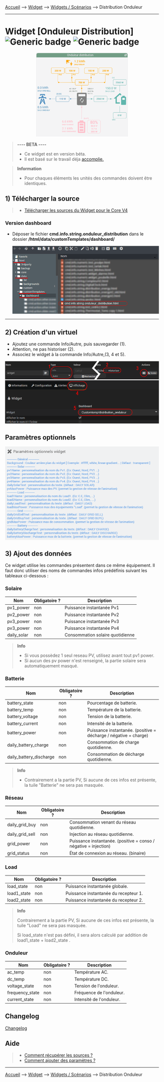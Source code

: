 
<a href="{{site.url}}/documentation">Accueil</a> --> <a href="{{site.url}}/documentation/{{site.widget}}">Widget</a> --> <a href="{{site.url}}/documentation/{{site.widget}}/fr_FR/widget_scenario">Widgets / Scénarios</a> --> Distribution Onduleur

------------

# Widget [Onduleur Distribution] ![Generic badge](https://img.shields.io/badge/Version-4.4%20Full%20JS-green.svg) ![Generic badge](https://img.shields.io/badge/status-beta-orange.svg)

<center><img src="../../../images/distribution_onduleur/capture1_3.gif" width="300px" alt="Info backup" /></center>

> **---- BETA ----**
>
> - Ce widget est en version béta.
> - Il est basé sur le travail déja <a href="https://github.com/slipx06/sunsynk-power-flow-card" target="_blank">accomplie.</a>
>

> **Information**
>
> - Pour chaques éléments les unités des commandes doivent être identiques.
> 

## 1) Télécharger la source
> - <a href="{{site.url_git}}/WIDGET_cmd.info.string.distribution_onduleur" target="_blank">Télécharger les sources du Widget pour le Core V4</a>

### Version dashboard

- Déposer le fichier <b>cmd.info.string.onduleur_distribution</b> dans le dossier <b>/html/data/customTemplates/dashboard/</b>

  <img src="../../../images/distribution_onduleur/capture2.png" alt="Téléchargement du widget" />

------------------------

## 2) Création d'un virtuel

- Ajoutez une commande Info/Autre, puis sauvegarder (1).
- Attention, ne pas historiser (2).
- Associez le widget à la commande Info/Autre,(3, 4 et 5).

<img src="../../../images/distribution_onduleur/installation_virtuel1.png" alt="Virtuel 1" />
<img src="../../../images/distribution_onduleur/installation_virtuel2.png" alt="Virtuel 2" />


## Paramètres optionnels

<img src="../../../images/distribution_onduleur/parametres1_8.png" alt="Info backup" />

## 3) Ajout des données

Ce widget utilise les commandes présentent dans ce même équipement.
Il faut donc utiliser des noms de commandes infos prédéfinis suivant les tableaux ci-dessous :

### Solaire

| Nom | Obligatoire ? | Description |
| ------ | ------ | ------ |
| pv1_power | non | Puissance instantanée Pv1 |
| pv2_power | non | Puissance instantanée Pv2 |
| pv3_power | non | Puissance instantanée Pv3 |
| pv3_power | non | Puissance instantanée Pv4 |
| daily_solar | non | Consommation solaire quotidienne |

> **Info**
>
> - Si vous possèdez 1 seul reseau PV, utilisez avant tout pv1 power.
> - Si aucun des pv power n'est renseigné, la partie solaire sera automatiquement masqué.

### Batterie

| Nom | Obligatoire ? | Description |
| ------ | ------ | ------ |
| battery_state | non | Pourcentage de batterie. |
| battery_temp | non | Température de la batterie. |
| battery_voltage | non | Tension de la batterie. |
| battery_current | non | Intensité de la batterie. |
| battery_power | non | Puissance instantanée. (positive = décharge / négative = charge)|
| daily_battery_charge | non | Consommation de charge quotidienne. |
| daily_battery_discharge | non | Consommation de décharge quotidienne. |

> **Info**
>
> - Contrairement a la partie PV, Si aucune de ces infos est présente, la tuile "Batterie" ne sera pas masquée.

### Réseau

| Nom | Obligatoire ? | Description |
| ------ | ------ | ------ |
| daily_grid_buy | non | Consommation venant du réseau quotidienne. |
| daily_grid_sell | non | Injection au réseau quotidienne. |
| grid_power | non | Puissance instantanée. (positive = conso / négative = injection) |
| grid_status | non | État de connexion au réseau. (binaire)|

### Load

| Nom | Obligatoire ? | Description |
| ------ | ------ | ------ |
| load_state | non | Puissance instantanée globale. |
| load1_state | non | Puissance instantanée du recepteur 1. |
| load2_state | non | Puissance instantanée du recepteur 2. |

> **Info**
>
> Contrairement a la partie PV, Si aucune de ces infos est présente, la tuile "Load" ne sera pas masquée.
>
> Si load_state n'est pas défini, il sera alors calculé par addition de load1_state + load2_state .
>
>

### Onduleur

| Nom | Obligatoire ? | Description |
| ------ | ------ | ------ |
| ac_temp | non | Température AC. |
| dc_temp | non | Température DC. |
| voltage_state | non | Tension de l'onduleur. |
| frequency_state | non | Fréquence de l'onduleur. |
| current_state | non | Intensité de l'onduleur. |


## Changelog

<a href="./changelog">Changelog</a>

## Aide
> - [Comment récupérer les sources ?]({{site.url}}/documentation/{{site.help}}/fr_FR/download)
> - [Comment ajouter des paramètres ?]({{site.url}}/documentation/{{site.help}}/fr_FR/application)

-------------------

<a href="{{site.url}}/documentation">Accueil</a> --> <a href="{{site.url}}/documentation/{{site.widget}}">Widget</a> --> <a href="{{site.url}}/documentation/{{site.widget}}/fr_FR/widget_scenario">Widgets / Scénarios</a> --> Distribution Onduleur
